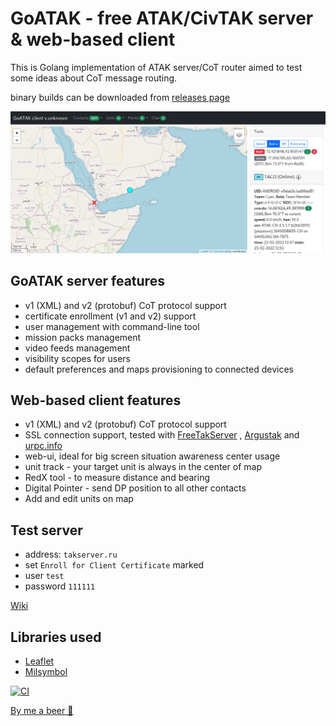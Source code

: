 # GoATAK - free ATAK/CivTAK server & web-based client

This is Golang implementation of ATAK server/CoT router aimed to test some ideas about CoT message routing.

binary builds can be downloaded
from [releases page](https://github.com/kdudkov/goatak/releases)

![Alt text](client.png?raw=true "Title")

## GoATAK server features

* v1 (XML) and v2 (protobuf) CoT protocol support
* certificate enrollment (v1 and v2) support
* user management with command-line tool
* mission packs management
* video feeds management
* visibility scopes for users
* default preferences and maps provisioning to connected devices

## Web-based client features

* v1 (XML) and v2 (protobuf) CoT protocol support
* SSL connection support, tested with [FreeTakServer](https://github.com/FreeTAKTeam/FreeTakServer)
  , [Argustak](https://argustak.com/) and [urpc.info](https://urpc.info/)
* web-ui, ideal for big screen situation awareness center usage
* unit track - your target unit is always in the center of map
* RedX tool - to measure distance and bearing
* Digital Pointer - send DP position to all other contacts
* Add and edit units on map

## Test server

* address: `takserver.ru`
* set `Enroll for Client Certificate` marked
* user `test`
* password `111111`

[Wiki](https://github.com/kdudkov/goatak/wiki)

## Libraries used

* [Leaflet](https://leafletjs.com/)
* [Milsymbol](https://github.com/spatialillusions/milsymbol)

[![CI](https://github.com/kdudkov/goatak/actions/workflows/main.yml/badge.svg?branch=master)](https://github.com/kdudkov/goatak/actions/workflows/main.yml)

[By me a beer 🍺](https://buymeacoffee.com/kdudkov)
